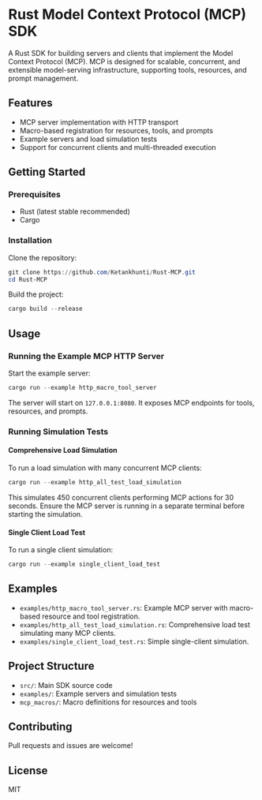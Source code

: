 # Rust Model Context Protocol (MCP) SDK

A Rust SDK for building servers and clients that implement the Model Context Protocol (MCP). MCP is designed for scalable, concurrent, and extensible model-serving infrastructure, supporting tools, resources, and prompt management.

## Features

- MCP server implementation with HTTP transport
- Macro-based registration for resources, tools, and prompts
- Example servers and load simulation tests
- Support for concurrent clients and multi-threaded execution

## Getting Started

### Prerequisites

- Rust (latest stable recommended)
- Cargo

### Installation

Clone the repository:

```powershell
git clone https://github.com/Ketankhunti/Rust-MCP.git
cd Rust-MCP
```

Build the project:

```powershell
cargo build --release
```

## Usage

### Running the Example MCP HTTP Server

Start the example server:

```powershell
cargo run --example http_macro_tool_server
```

The server will start on `127.0.0.1:8080`. It exposes MCP endpoints for tools, resources, and prompts.

### Running Simulation Tests

#### Comprehensive Load Simulation

To run a load simulation with many concurrent MCP clients:

```powershell
cargo run --example http_all_test_load_simulation
```

This simulates 450 concurrent clients performing MCP actions for 30 seconds. Ensure the MCP server is running in a separate terminal before starting the simulation.

#### Single Client Load Test

To run a single client simulation:

```powershell
cargo run --example single_client_load_test
```

## Examples

- `examples/http_macro_tool_server.rs`: Example MCP server with macro-based resource and tool registration.
- `examples/http_all_test_load_simulation.rs`: Comprehensive load test simulating many MCP clients.
- `examples/single_client_load_test.rs`: Simple single-client simulation.

## Project Structure

- `src/`: Main SDK source code
- `examples/`: Example servers and simulation tests
- `mcp_macros/`: Macro definitions for resources and tools

## Contributing

Pull requests and issues are welcome!

## License

MIT
